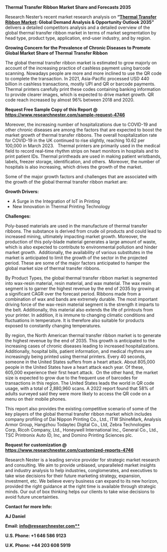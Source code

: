﻿**Thermal Transfer Ribbon Market Share and Forecasts 2035**

Research Nester’s recent market research analysis on **“[Thermal Transfer Ribbon Market](https://www.researchnester.com/reports/thermal-transfer-ribbon-market/4746): Global Demand Analysis & Opportunity Outlook 2035”** delivers a detailed competitors analysis and a detailed overview of the global thermal transfer ribbon market in terms of market segmentation by head type, product type, application, end-user industry, and by region. 

**Growing Concern for the Prevalence of Chronic Diseases to Promote Global Market Share of Thermal Transfer Ribbon**

The global thermal transfer ribbon market is estimated to grow majorly on account of the increasing practice of cashless payment using barcode scanning. Nowadays people are more and more inclined to use the QR code to complete the transaction. In 2021, Asia-Pacific processed USD 440 billion in cashless transactions, mostly UPI and QR or barcode payments.  Thermal printers carefully print these codes containing banking information to provide clearer images, which is expected to drive market growth. QR code reach increased by almost 96% between 2018 and 2020. 

**Request Free Sample Copy of this Report @ <https://www.researchnester.com/sample-request-4746>** 

Moreover, the increasing number of hospitalizations due to COVID-19 and other chronic diseases are among the factors that are expected to boost the market growth of thermal transfer ribbons. The overall hospitalization rate for COVID-19 in the UK continued to rise slightly, reaching 10.62 per 100,000 in March 2023.   Thermal printers are primarily used in the medical field to record real-time rhythm strips on heart monitors in hospitals and to print patient IDs. Thermal printheads are used in making patient wristbands, labels, freezer storage, identification, and others.  Moreover, the number of hospitals is also increasing, which drives the growth of the market. 

Some of the major growth factors and challenges that are associated with the growth of the global thermal transfer ribbon market are:

**Growth Drivers:**

- A Surge in the Integration of IoT in Printing 
- New Innovation in Thermal Printing Technology 

**Challenges:**

Poly-based materials are used in the manufacture of thermal transfer ribbons. The substance is derived from crude oil products and could lead to increased mining, ultimately impacting market growth. Moreover, the production of this poly-blade material generates a large amount of waste, which is also expected to contribute to environmental pollution and hinder market growth.  Additionally, the availability of various substitutes in the market is anticipated to limit the growth of the sector in the projected period. These are some of the major factors anticipated to hamper the global market size of thermal transfer ribbons.

By Product Types, the global thermal transfer ribbon market is segmented into wax-resin material, resin material, and wax material. The wax resin segment is to garner the highest revenue by the end of 2035 by growing at a significant CAGR over the forecast period. Ribbons made from a combination of wax and bands are extremely durable. The most important driving force of the wax-resin material segment is the strength it imparts to the belt. Additionally, this material also extends the life of printouts from your printer. In addition, it is immune to changing climatic conditions and fluctuations in temperature. It is therefore also suitable for products exposed to constantly changing temperatures. 

By region, the North American thermal transfer ribbon market is to generate the highest revenue by the end of 2035. This growth is anticipated to the increasing cases of chronic diseases leading to increased hospitalizations. Additionally, hospital bills, patient information, and medical rhythms are increasingly being printed using thermal printers. Every 40 seconds, someone in the United States suffers from a heart attack. About 805,000 people in the United States have a heart attack each year. Of these, 605,000 experience their first heart attack.  On the other hand, the market size is expected to grow due to the frequent use of barcodes for transactions in this region. The United States leads the world in QR code usage, with a total of 2,880,960 scans. A 2022 report found that 58% of adults surveyed said they were more likely to access the QR code on a menu on their mobile phones. 

This report also provides the existing competitive scenario of some of the key players of the global thermal transfer ribbon market which includes company profiling of Dai Nippon Printing Co., Ltd., ITW ShineMark, Analysis Armor Group, Hangzhou Todaytec Digital Co., Ltd, Zebra Technologies Corp, Ricoh Company, Ltd., Honeywell International Inc., General Co., Ltd., TSC Printronix Auto ID, Inc, and Domino Printing Sciences plc.

**Request for customization @ <https://www.researchnester.com/customized-reports-4746>**  

Research Nester is a leading service provider for strategic market research and consulting. We aim to provide unbiased, unparalleled market insights and industry analysis to help industries, conglomerates, and executives to take wise decisions for their future marketing strategy, expansion, investment, etc. We believe every business can expand to its new horizon, provided the right guidance at the right time is available through strategic minds. Our out of box thinking helps our clients to take wise decisions to avoid future uncertainties.

**Contact for more Info:**

**AJ Daniel**

**Email: [info@researchnester.com**](mailto:info@researchnester.com)**

**U.S. Phone: +1 646 586 9123** 

**U.K. Phone: +44 203 608 5919**


